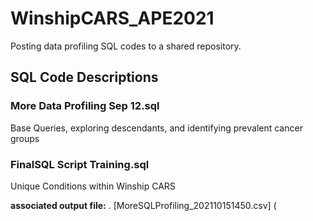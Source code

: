 # WinshipCARS_APE2021
Posting data profiling SQL codes to a shared repository.


## SQL Code Descriptions

### More Data Profiling Sep 12.sql  
Base Queries, exploring descendants, and identifying prevalent cancer groups

### FinalSQL Script Training.sql
Unique Conditions within Winship CARS

**associated output file:** . [MoreSQLProfiling_202110151450.csv] (
### 
